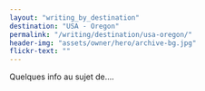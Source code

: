 ```yaml
---
layout: "writing_by_destination"
destination: "USA - Oregon"
permalink: "/writing/destination/usa-oregon/"
header-img: "assets/owner/hero/archive-bg.jpg"
flickr-text: ""
---
```


Quelques info au sujet de....